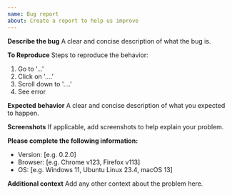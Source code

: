 ```yaml
---
name: Bug report
about: Create a report to help us improve
---
```


**Describe the bug**
A clear and concise description of what the bug is.

**To Reproduce**
Steps to reproduce the behavior:
1. Go to '...'
2. Click on '....'
3. Scroll down to '....'
4. See error

**Expected behavior**
A clear and concise description of what you expected to happen.

**Screenshots**
If applicable, add screenshots to help explain your problem.

**Please complete the following information:**
 - Version: [e.g. 0.2.0]
 - Browser: [e.g. Chrome v123, Firefox v113]
 - OS: [e.g. Windows 11, Ubuntu Linux 23.4, macOS 13]

**Additional context**
Add any other context about the problem here.
